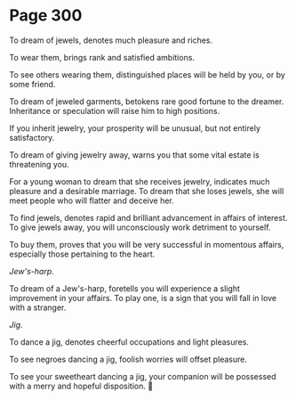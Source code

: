 # Page 300
To dream of jewels, denotes much pleasure and riches.


To wear them, brings rank and satisfied ambitions.


To see others wearing them, distinguished places will be held by you,
or by some friend.


To dream of jeweled garments, betokens rare good fortune to the dreamer.
Inheritance or speculation will raise him to high positions.


If you inherit jewelry, your prosperity will be unusual,
but not entirely satisfactory.


To dream of giving jewelry away, warns you that some vital estate
is threatening you.


For a young woman to dream that she receives jewelry, indicates much
pleasure and a desirable marriage. To dream that she loses jewels,
she will meet people who will flatter and deceive her.


To find jewels, denotes rapid and brilliant advancement in affairs
of interest. To give jewels away, you will unconsciously work
detriment to yourself.


To buy them, proves that you will be very successful in momentous affairs,
especially those pertaining to the heart.


_Jew's-harp_.


To dream of a Jew's-harp, foretells you will experience a slight
improvement in your affairs. To play one, is a sign that you
will fall in love with a stranger.


_Jig_.


To dance a jig, denotes cheerful occupations and light pleasures.


To see negroes dancing a jig, foolish worries will offset pleasure.


To see your sweetheart dancing a jig, your companion will be possessed
with a merry and hopeful disposition.
